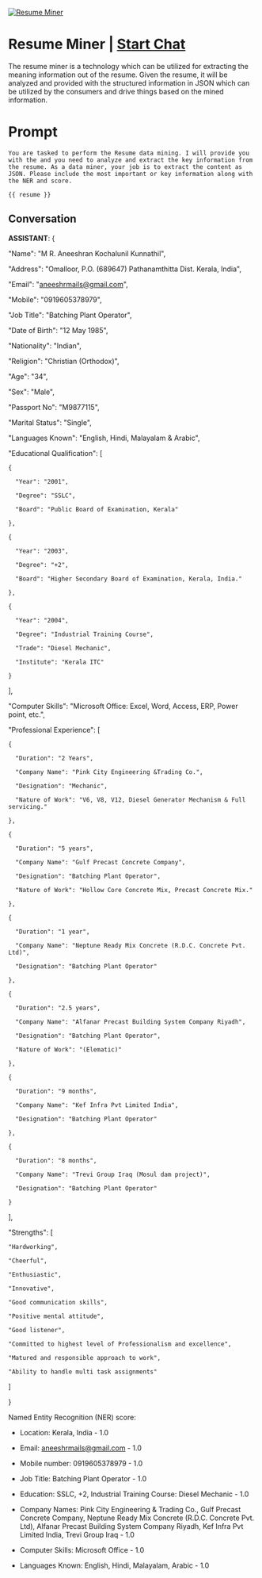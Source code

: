
[![Resume Miner](https://flow-prompt-covers.s3.us-west-1.amazonaws.com/icon/minimalist/mini_6.png)](https://gptcall.net/chat.html?data=%7B%22contact%22%3A%7B%22id%22%3A%22LbGneKcEidB5X1DjHMAQz%22%2C%22flow%22%3Atrue%7D%7D)
# Resume Miner | [Start Chat](https://gptcall.net/chat.html?data=%7B%22contact%22%3A%7B%22id%22%3A%22LbGneKcEidB5X1DjHMAQz%22%2C%22flow%22%3Atrue%7D%7D)
The resume miner is a technology which can be utilized for extracting the meaning information out of the resume. Given the resume, it will be analyzed and provided with the structured information in JSON which can be utilized by the consumers and drive things based on the mined information.

# Prompt

```
You are tasked to perform the Resume data mining. I will provide you with the and you need to analyze and extract the key information from the resume. As a data miner, your job is to extract the content as JSON. Please include the most important or key information along with the NER and score.

{{ resume }} 
```

## Conversation

**ASSISTANT**: {

  "Name": "M R. Aneeshran Kochalunil Kunnathil",

  "Address": "Omalloor, P.O. (689647) Pathanamthitta Dist. Kerala, India",

  "Email": "aneeshrmails@gmail.com",

  "Mobile": "0919605378979",

  "Job Title": "Batching Plant Operator",

  "Date of Birth": "12 May 1985",

  "Nationality": "Indian",

  "Religion": "Christian (Orthodox)",

  "Age": "34",

  "Sex": "Male",

  "Passport No": "M9877115",

  "Marital Status": "Single",

  "Languages Known": "English, Hindi, Malayalam & Arabic",

  "Educational Qualification": [

    {

      "Year": "2001",

      "Degree": "SSLC",

      "Board": "Public Board of Examination, Kerala"

    },

    {

      "Year": "2003",

      "Degree": "+2",

      "Board": "Higher Secondary Board of Examination, Kerala, India."

    },

    {

      "Year": "2004",

      "Degree": "Industrial Training Course",

      "Trade": "Diesel Mechanic",

      "Institute": "Kerala ITC"

    }

  ],

  "Computer Skills": "Microsoft Office: Excel, Word, Access, ERP, Power point, etc.",

  "Professional Experience": [

    {

      "Duration": "2 Years",

      "Company Name": "Pink City Engineering &Trading Co.",

      "Designation": "Mechanic",

      "Nature of Work": "V6, V8, V12, Diesel Generator Mechanism & Full servicing."

    },

    {

      "Duration": "5 years",

      "Company Name": "Gulf Precast Concrete Company",

      "Designation": "Batching Plant Operator",

      "Nature of Work": "Hollow Core Concrete Mix, Precast Concrete Mix."

    },

    {

      "Duration": "1 year",

      "Company Name": "Neptune Ready Mix Concrete (R.D.C. Concrete Pvt. Ltd)",

      "Designation": "Batching Plant Operator"

    },

    {

      "Duration": "2.5 years",

      "Company Name": "Alfanar Precast Building System Company Riyadh",

      "Designation": "Batching Plant Operator",

      "Nature of Work": "(Elematic)"

    },

    {

      "Duration": "9 months",

      "Company Name": "Kef Infra Pvt Limited India",

      "Designation": "Batching Plant Operator"

    },

    {

      "Duration": "8 months",

      "Company Name": "Trevi Group Iraq (Mosul dam project)",

      "Designation": "Batching Plant Operator"

    }

  ],

  "Strengths": [

    "Hardworking",

    "Cheerful",

    "Enthusiastic",

    "Innovative",

    "Good communication skills",

    "Positive mental attitude",

    "Good listener",

    "Committed to highest level of Professionalism and excellence",

    "Matured and responsible approach to work",

    "Ability to handle multi task assignments"

  ]

}



Named Entity Recognition (NER) score:

- Location: Kerala, India - 1.0

- Email: aneeshrmails@gmail.com - 1.0

- Mobile number: 0919605378979 - 1.0

- Job Title: Batching Plant Operator - 1.0

- Education: SSLC, +2, Industrial Training Course: Diesel Mechanic - 1.0

- Company Names: Pink City Engineering & Trading Co., Gulf Precast Concrete Company, Neptune Ready Mix Concrete (R.D.C. Concrete Pvt. Ltd), Alfanar Precast Building System Company Riyadh, Kef Infra Pvt Limited India, Trevi Group Iraq - 1.0

- Computer Skills: Microsoft Office - 1.0

- Languages Known: English, Hindi, Malayalam, Arabic - 1.0


